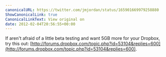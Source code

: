 ```yaml
---
canonicalURL: https://twitter.com/jmjordan/status/165901669979258880
ShowCanonicalLink: true
CanonicalLinkText: View original on
date: 2012-02-04T20:56:55+00:00
---
```

If aren't afraid of a little beta testing and want 5GB more for your Dropbox, try this out: [http://forums.dropbox.com/topic.php?id=53104&replies=600](http://forums.dropbox.com/topic.php?id=53104&replies=600).